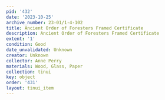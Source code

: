 ```yaml
---
pid: '432'
date: '2023-10-25'
archive_number: 23-01/1-4-102
title: Ancient Order of Foresters Framed Certificate
description: Ancient Order of Foresters Framed Certificate
extent: '1'
condition: Good
date_unvalidated: Unknown
creator: Unknown
collector: Anne Perry
materials: Wood, Glass, Paper
collection: tinui
key: object
order: '431'
layout: tinui_item
---
```

